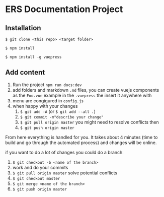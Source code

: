 # ERS Documentation Project

## Installation

```
$ git clone <this repo> <target folder>
```

```
$ npm install

$ npm install -g vuepress
```

## Add content

1. Run the project `npm run docs:dev`
2. add folders and markdown `.md` files, you can create vuejs components as the `Foo.vue` example in the `.vuepress` the insert it anywhere with <foo/>
3. menu are congigured in `config.js`
4. when happy with your changes
    1. `$ git add -A` (or `$ git add --all .`)
    2. `$ git commit -m"describe your change"`
    3. `$ git pull origin master` you might need to resolve conflicts then
    3. `$ git push origin master`

From here everything is handled for you. It takes about 4 minutes (time to build and go through the automated process) and changes will be online.

if you want to do a lot of changes you could do a branch:

1. `$ git checkout -b <name of the branch>`
2. work and do your commits
3. `$ git pull origin master` solve potential conflicts
4. `$ git checkout master`
5. `$ git merge <name of the branch>`
6. `$ git push origin master`

